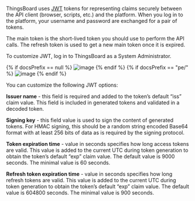 ThingsBoard uses [JWT](https://jwt.io/) tokens for representing claims securely between the API client (browser, scripts, etc.) and the platform. When you log in to the platform, your username and password are exchanged for a pair of tokens.

The main token is the short-lived token you should use to perform the API calls. The refresh token is used to get a new main token once it is expired.

To customize JWT, log in to ThingsBoard as a System Administrator.

{% if docsPrefix == null %}
![image](https://img.tbqa.cloud/user-guide/ui/jwt/jwt-provider-settings-step-1-ce.png)
{% endif %}
{% if docsPrefix == "pe/" %}
![image](https://img.tbqa.cloud/user-guide/ui/jwt/jwt-provider-settings-step-1-pe.png)
{% endif %}

You can customize the following JWT options:

**Issuer name** - this field is required and added to the token’s default “iss” claim value. This field is included in generated tokens and validated in a decoded token.

**Signing key** - this field value is used to sign the content of generated tokens. For HMAC signing, this should be a random string encoded Base64 format with at least 256 bits of data as is required by the signing protocol.

**Token expiration time** - value in seconds specifies how long access tokens are valid. This value is added to the current UTC during token generation to obtain the token’s default “exp” claim value. The default value is 9000 seconds. The minimal value is 60 seconds.

**Refresh token expiration time** - value in seconds specifies how long refresh tokens are valid. This value is added to the current UTC during token generation to obtain the token’s default “exp” claim value. The default value is 604800 seconds. The minimal value is 900 seconds.